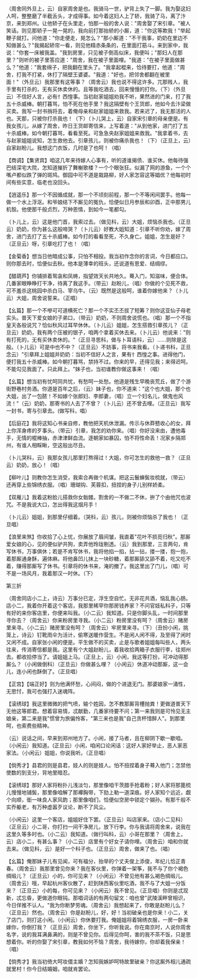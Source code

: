 <!-- { "loadSidebar": true } -->
（周舍同外旦上，云）自家周舍是也。我骑马一世，驴背上失了一脚。我为娶这妇人呵，整整磨了半截舌头，才成得事。如今着这妇人上了轿，我骑了马，离了汴京，来到郑州。让他轿子在头里走，怕那一般的舍人说："周舍娶了宋引章。"被人笑话。则见那轿子一晃一晃的，我向前打那抬轿的小厮，道："你这等欺我！"举起鞭子就打。问他道："你走便走，晃怎么？"那小厮道："不干我事，奶奶在里边不知做甚么？"我揭起轿帘一看，则见他精赤条条的，在里面打筋斗。来到家中，我说："你套一床被我盖。"我到房里，只见被子倒高似床，我便叫；"那妇人在那里？"则听的被子里答应道："周舍，我在被子里面哩。"我道："在被子里面做甚么？"他道："我套绵子，把我翻在里头了。"我拿起棍来，恰待要打，他道："周舍，打我不打紧，休打了隔壁王婆婆。"我道："好也，把邻舍都翻在被里面！"（外旦云）我那里有这等事？（周舍云）我也说不得这许多。兀那贱人，我手里有打杀的，无有买休卖休的。且等我吃酒去，回来慢慢的打你。（下）（外旦云）不信好人言，必有忄西惶事。当初赵家姐姐劝我不听，果然进的门来，打了我五十杀威棒。朝打暮骂，怕不死在他手里？我这隔壁有个王货郎，他如今去汴梁做买卖。我写一封书捎将去，着俺母亲和赵家姐姐来救我。若来迟了，我无那活的人也。天那，只被你打杀我也！（下）（卜儿哭上，云）自家宋引章的母亲便是。有我女孩儿，从嫁了周舍，昨日王货邮寄信来，上写着道："从到他家，进门打了五十杀威棒。如今朝打暮骂，看看至死。可急急央赵家姐姐来救我。"我拿着书，去与赵家姐姐说知，怎生救他去。引章孩儿，则被你痛杀我也！（下）（正旦上，云）自家赵盼儿。我想这门衣饭，几时是了也呵！（唱）

【商调】【集贤宾】咱这几年来待嫁人心事有，听的道谁揭债、谁买休。他每待强巴结深宅大院，怎知道摧折了舞榭歌楼？一个个眼张狂。似漏了网的游鱼，一个个嘴卢都似跌了弹的斑鸠。御园中可不道是栽路柳，好人家怎容这等娼优？他每初时间有些实意，临老也没回头。

【逍遥乐】那一个不因循成就，那一个不顷刻前程，那一个不等闲间罢手。他每一做一个水上浮沤。和爷娘结下不厮见的冤仇，恰便似日月参辰和卯酉，正中那男儿机彀。他使那千般贞烈，万种恩情，到如今一笔都勾。

（卜儿上，云）这是他门首，我索过去。（做见科，云）大姐，烦恼杀我也。（正旦云）奶奶，你为甚么这般啼哭？（卜儿云）好教大姐知道：引章不听你劝，嫁了周舍，进门去打了五十杀威棒。如今打的看看至死，不久身亡。姐姐，怎生是好？（正旦云）呀，引章吃打了也！（唱）

【金菊香】想当日他暗成公事，只怕不相投。我当初作念你的言词，今日都应口。则你那去时，恰便似去秋。他本是薄幸的班头，还说道有恩爱、结绸缪。

【醋葫芦】你铺排着鸳衾和凤帱，指望效天长共地久。蓦入门，知滋味，便合体。几番家眼睁睁打干净，待离了我这手。（带云）赵盼儿，（唱）你做的个见死不救，可不羞杀这桃园中杀白马、宰乌牛。（云）既然是这般呵，谁着你嫁他来？（卜儿云）大姐，周舍说誓来。（正唱）

【幺篇】那一个不嘇可可道横死亡？那一个不实丕丕拔了短筹？则你这亚仙子母老实头。普天下爱女娘的子弟口，（带云）奶奶，不则周舍说慌也。（唱）那一个不指皇天各般说咒？恰似秋风过耳早休休。（卜儿云）姐姐，怎生搭救引章孩儿？（正旦云）奶奶，我有两个压被的银子，咱两个拿着买休去来。（卜儿云）他说来："则有打死的，无有买休卖休的。"（正旦寻思科，做与卜耳语科，云）……则除是这般。（卜儿云）可是中也不中？（正旦云）不妨事，将书来我看。（卜递书科，正旦念云）"引章拜上姐姐并奶奶：当初不信好人之言，果有忄西惶之事。进得他门，便打我五十杀威棒。如今朝打暮骂，禁持不过。你来的早，还得见我；来得迟呵。不能勾见我面了。只此拜上。"妹子也，当初谁教你做这事来！（唱）

【幺篇】想当初有忧呵同共忧，有愁呵一处愁。他道是残生早晚丧荒丘，做了个游街野巷村务酒。你道是百年之后，（云）妹子也，你不道来："这个也大姐，那个也大姐，出了一包脓！不如嫁个张郎妇、李郎妻，（唱）立一个妇名儿，做鬼也风流！"（云）奶奶，那寄书的人去了不曾？（卜儿云）还不曾去哩。（正旦云）我写一封书，寄与引章去。(做写科，唱）

【后庭花】我将这知心书亲自修，教他把天机休泄漏。传示与休莽戆收心的女，拜上你浑身疼的歹事头。（带云）引章，我怎的劝你来。（唱）你好没来由，遭他毒手，无情的棍棒抽，赤津津鲜血流。逐朝家如暴囚，怕不将性命丢！况家乡隔郑州，有谁人相睬瞅，空这般出尽丑。

（卜儿哭科，云）我那女孩儿那里打熬得过！大姐，你可怎生的救他一救？（正旦云）奶奶，放心！（唱）

【柳叶儿】则教你怎生消受，我索合再做个机谋。把这云鬟蝉鬓妆梳就，（带云）还再穿上些锦绣衣服。（唱）珊瑚钩、芙蓉扣，扭捏的身子儿别样娇柔。

【双雁儿】我着这粉脸儿搭救你女骷髅。割舍的一不做二不休，拚了个由他咒也波咒。不是我说大口，怎出得我这烟月手！

（卜儿云）姐姐，到那里仔细着。（哭科，云）孩儿，则被你烦恼杀了我也！（正旦唱）

【浪里来煞】你收拾了心上忧，你展放了眉间皱，我直着"花叶不损觅归秋"。那厮爱女娘的心，见的便似驴共狗，卖弄他玲珑剔透。（云）我到那里，三言两句，肯写休书，万事俱休；若是不肯写休书，我将他掐一掐，拈一拈，搂一搂，抱一抱，着那厮通身酥，遍体麻。将他鼻凹儿抹上一块砂糖，着那厮舔又舔不着，吃又吃不着，赚得那厮写了休书。引章将的休书来，淹的撤了。我这里出了门儿，（唱）可不是一场风月，我着那汉一时休。（下）


第三折

（周舍同店小二上，诗云）万事分已定，浮生空自忙。无非花共酒，恼乱我心肠。店小二，我着你开着这个客店，我那里稀罕你那房钱养家？不问官妓私科子，只等有好的来你客店里，你便来叫我。（小二云）我知道。只是你脚头乱，一时间那里寻你去？（周舍云）你来粉房里寻我。（小二云）粉房里没有呵？（周舍云）赌房里来寻。（小二云）赌房里没有呵？（周舍云）牢房里来寻。（下）（丑扮小闲，挑笼上，诗云）钉靴雨伞为活计，偷寒送暖作营生。不是闲人闲不得，及至得了闲时又闲不成。自家张小闲的便是。平生做不的买卖，止是与歌者姐姐每叫些人，两头往来，传消寄信都是我。这里有个大姐赵盼儿，着我收拾两箱子衣服行李，往郑州去。都收拾停当了。请姐姐上马。（正旦上，云）小闲，我这等打扮，可冲动得那厮么？（小闲做倒科）（正旦云）你做甚么哩？（小闲云）休道冲动那厮，这一会儿，连小闲也酥倒了。（正旦唱）

【正宫】【端正好】则为他满怀愁，心间闷，做的个进退无门。那婆娘家一涌性，无思忖，我可也强打入迷魂阵。

【滚绣球】我这里微微的把气喷，输个姓因，怎不教那厮背槽抛粪！更做道普天下无他这等郎君。想着容易情，忒献勤，几番家待要不问；第一来我则是可怜见无主娘亲，第二来是我"惯曾为旅偏怜客，"第三来也是我"自己贪杯惜醉人"。到那里呵，也索费些精神。

（云）说话之间，早来到郑州地方了。小闲，接了马者，且在柳阴下歇一歇咱。（小闲云）我知道。(正旦云）小闲，咱闲口论闲话：这好人家好举止，恶人家恶家法。（小闲云）姐姐，你说我听。（正旦唱）

【倘秀才】县君的则是县君，妓人的则是妓人。怕不扭捏着身子蓦入他门；怎禁他使数的到支分，背地里暗忍。

【滚绣球】那好人家将粉扑儿浅淡匀，那里像咱干茨腊手抢着粉；好人家将那篦梳儿慢慢地铺鬓，那里像咱解了那襻胸带，下劾上勒一道深痕。好人家知个远近，觑个向顺，衜一味良人家风韵；那里像咱们，恰便似空房中锁定个猢孙。有那千般不实乔躯老，有万种虚嚣歹议论，断不了风尘。

（小闲云）这里一个客店，姐姐好住下罢。（正旦云）叫店家来。（店小二见科）（正旦云）小二哥，你打扫一间干净房儿，放下行李。你与我请将周舍来，说我在这里久等多时也。（小二云）我知道。（做行叫科，云）小哥在那里？（周舍上，云）店小二，有甚么事？（小二云）店里有个好女子请你哩。（周舍云）咱和你就去来。（做见科，云）是好一个科子也。（正旦云）周舍，做来了也。（唱）

【幺篇】俺那妹子儿有见闻，可有福分，抬举的个丈夫俊上添俊，年纪儿恰正青春。（周舍云）我那里曾见你来？我在客伙里，你弹着一架筝，我不与了你个褐色绸缎儿？（正旦云）小的，你可见来？（小闲云）不曾见他有甚么褐色绸缎儿。（周舍云）哦，早起杭州客伙散了，赶到陕西客伙里吃酒，我不与了大姐一分饭来？（正旦云）小的每，你可见来？（小闲云）我不曾见。（正旦唱）你则是忒现新，忒忘昏，更做道你眼钝。那唱词话的有两句留文：咱也曾"武陵溪畔曾相识，今日佯推不认人。"我为你断梦劳魂。（周舍云）我想起来了，你敢是赵盼儿么？（正旦云）然也。（周舍云）你是赵盼儿，好，好！当初破亲也是你来！小二，关了店门，则打这小闲。（小闲云）你休要打我。俺姐姐将着锦绣衣服，一房一卧来嫁你，你倒打我？（正旦云）周舍，你坐下，你听我说。你在南京时，人说你周舍名字，说的我耳满鼻满的，则是不曾见你。后得见你呵，害的我不茶不饭，只是思想着你。听的你娶了宋引章，教我如何不恼？周舍，我待嫁你，你却着我保亲！（唱）

【倘秀才】我当初倚大呵妆儇主婚？怎知我嫉妒呵特故里破亲？你这厮外相儿通疏就里村！你今日结婚姻，咱就肯罢论。

